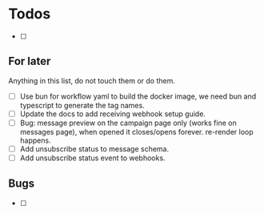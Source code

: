 # Todos

- [ ]

## For later

Anything in this list, do not touch them or do them.

- [ ] Use bun for workflow yaml to build the docker image, we need bun and typescript to generate the tag names.
- [ ] Update the docs to add receiving webhook setup guide.
- [ ] Bug: message preview on the campaign page only (works fine on messages page), when opened it closes/opens forever. re-render loop happens.
- [ ] Add unsubscribe status to message schema.
- [ ] Add unsubscribe status event to webhooks.

## Bugs

- [ ]
